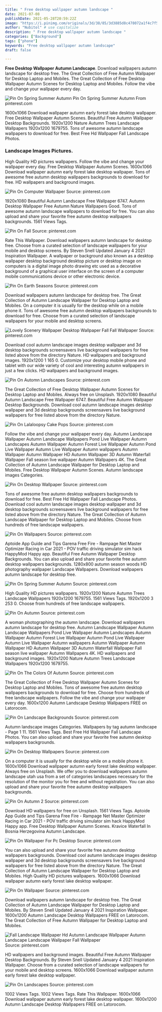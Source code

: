 ```yaml
---
title: " Free desktop wallpaper autumn landscape "
date: 2021-07-08
publishDate: 2021-05-28T20:59:22Z
image: "https://i.pinimg.com/originals/3d/38/85/3d3885d8c478072a1f4c7f56c1026a6e.png"
author: "Nubitol" # use capitalize
description: " Free desktop wallpaper autumn landscape "
categories: ["Background"]
tags: ["phone"]
keywords: "Free desktop wallpaper autumn landscape"
draft: false

---
```



**Free Desktop Wallpaper Autumn Landscape**. Download wallpapers autumn landscape for desktop free. The Great Collection of Free Autumn Wallpaper for Desktop Laptop and Mobiles. The Great Collection of Free Desktop Wallpaper Autumn Scenes for Desktop Laptop and Mobiles. Follow the vibe and change your wallpaper every day.

![Pin On Spring Summer Autumn](https://i.pinimg.com/originals/4e/47/f0/4e47f0f94891db9336691872ea6e4edf.jpg "Pin On Spring Summer Autumn")
Pin On Spring Summer Autumn From pinterest.com


1600x1066 Download wallpaper autumn early forest lake desktop wallpaper. Free Desktop Wallpaper Autumn Scenes. Beautiful Free Autumn Wallpaper Desktop Backgrounds. 1920x1200 Nature Autumn Trees Landscape Wallpapers 1920x1200 1679755. Tons of awesome autumn landscape wallpapers to download for free. Best Free Hd Wallpaper Fall Landscape Photos.

### Landscape Images Pictures.

High Quality HD pictures wallpapers. Follow the vibe and change your wallpaper every day. Free Desktop Wallpaper Autumn Scenes. 1600x1066 Download wallpaper autumn early forest lake desktop wallpaper. Tons of awesome free autumn desktop wallpapers backgrounds to download for free. HD wallpapers and background images.


![Pin On Computer Wallpaper](https://i.pinimg.com/originals/e2/3a/31/e23a31e83d7e374e00dd7ef32d400d15.jpg "Pin On Computer Wallpaper")
Source: pinterest.com

1920x1080 Beautiful Autumn Landscape Free Wallpaper 6747. Autumn Desktop Wallpaper Free Autumn Nature Wallpapers Good. Tons of awesome autumn landscape wallpapers to download for free. You can also upload and share your favorite free autumn desktop wallpapers backgrounds. 1561 Views Tags.

![Pin On Fall](https://i.pinimg.com/originals/0e/5b/61/0e5b6105be4dc4dbfdd5c8066a666124.jpg "Pin On Fall")
Source: pinterest.com

Rate This Wallpaper. Download wallpapers autumn landscape for desktop free. Choose from a curated selection of landscape wallpapers for your mobile and desktop screens. By Steven Snell Updated January 4 2021 Inspiration Wallpaper. A wallpaper or background also known as a desktop wallpaper desktop background desktop picture or desktop image on computers is a digital image photo drawing etc used as a decorative background of a graphical user interface on the screen of a computer mobile communications device or other electronic device.

![Pin On Earth Seasons](https://i.pinimg.com/originals/4c/5a/07/4c5a0785257ea6821af0e5ac6c1f42d5.jpg "Pin On Earth Seasons")
Source: pinterest.com

Download wallpapers autumn landscape for desktop free. The Great Collection of Autumn Landscape Wallpaper for Desktop Laptop and Mobiles. On a computer it is usually for the desktop while on a mobile phone it. Tons of awesome free autumn desktop wallpapers backgrounds to download for free. Choose from a curated selection of landscape wallpapers for your mobile and desktop screens.

![Lovely Scenery Wallpaper Desktop Wallpaper Fall Fall Wallpaper](https://i.pinimg.com/originals/cc/7a/62/cc7a62e447a4b470b91d568e8291c3d2.jpg "Lovely Scenery Wallpaper Desktop Wallpaper Fall Fall Wallpaper")
Source: pinterest.com

Download cool autumn landscape images desktop wallpaper and 3d desktop backgrounds screensavers live background wallpapers for free listed above from the directory Nature. HD wallpapers and background images. 1920x1200 1 165 0. Customize your desktop mobile phone and tablet with our wide variety of cool and interesting autumn wallpapers in just a few clicks. HD wallpapers and background images.

![Pin On Automn Landscapes](https://i.pinimg.com/originals/47/1d/d6/471dd67b5a33b22b77de2c75d51b98fc.jpg "Pin On Automn Landscapes")
Source: pinterest.com

The Great Collection of Free Desktop Wallpaper Autumn Scenes for Desktop Laptop and Mobiles. Always free on Unsplash. 1920x1080 Beautiful Autumn Landscape Free Wallpaper 6747. Beautiful Free Autumn Wallpaper Desktop Backgrounds. Download cool autumn landscape images desktop wallpaper and 3d desktop backgrounds screensavers live background wallpapers for free listed above from the directory Nature.

![Pin On Lalaloopsy Cake Pops](https://i.pinimg.com/originals/49/2a/f6/492af613e31c8b4ab4341109ac55de96.jpg "Pin On Lalaloopsy Cake Pops")
Source: pinterest.com

Follow the vibe and change your wallpaper every day. Autumn Landscape Wallpaper Autumn Landscape Wallpapers Pond Live Wallpaper Autumn Landscapes Autumn Wallpaper Autumn Forest Live Wallpaper Autumn Pond Live Wallpaper Autumn Live Wallpaper Autumn wallpapers Autumn Wallpaper Autumn Wallpaper HD Autumn Wallpaper 3D Autumn Waterfall Wallpaper Fall season live wallpaper Autumn Wallpapers 4K. The Great Collection of Autumn Landscape Wallpaper for Desktop Laptop and Mobiles. Free Desktop Wallpaper Autumn Scenes. Autumn landscape images Categories.

![Pin On Desktop Wallpaper](https://i.pinimg.com/originals/97/5e/e3/975ee37bda20ada37f81f09dcb95f80b.jpg "Pin On Desktop Wallpaper")
Source: pinterest.com

Tons of awesome free autumn desktop wallpapers backgrounds to download for free. Best Free Hd Wallpaper Fall Landscape Photos. Download cool autumn landscape images desktop wallpaper and 3d desktop backgrounds screensavers live background wallpapers for free listed above from the directory Nature. The Great Collection of Autumn Landscape Wallpaper for Desktop Laptop and Mobiles. Choose from hundreds of free landscape wallpapers.

![Pin On Wallpapers](https://i.pinimg.com/originals/a4/0a/a3/a40aa3232666eaaf0ba07be2aa3b1168.jpg "Pin On Wallpapers")
Source: pinterest.com

Aptoide App Guide and Tips Garena Free Fire - Rampage Net Master Optimizer Racing in Car 2021 - POV traffic driving simulator sim hack HappyMod Happy app. Beautiful Free Autumn Wallpaper Desktop Backgrounds. You can also upload and share your favorite free autumn desktop wallpapers backgrounds. 1280x800 autumn season woods HD photography wallpaper Landscape Wallpapers. Download wallpapers autumn landscape for desktop free.

![Pin On Spring Summer Autumn](https://i.pinimg.com/originals/4e/47/f0/4e47f0f94891db9336691872ea6e4edf.jpg "Pin On Spring Summer Autumn")
Source: pinterest.com

High Quality HD pictures wallpapers. 1920x1200 Nature Autumn Trees Landscape Wallpapers 1920x1200 1679755. 1561 Views Tags. 1920x1200 3 253 0. Choose from hundreds of free landscape wallpapers.

![Pin On Autumn](https://i.pinimg.com/originals/54/b0/85/54b085e1ad5538d6561b7abc48a4de5b.jpg "Pin On Autumn")
Source: pinterest.com

A woman photographing the autumn landscape. Download wallpapers autumn landscape for desktop free. Autumn Landscape Wallpaper Autumn Landscape Wallpapers Pond Live Wallpaper Autumn Landscapes Autumn Wallpaper Autumn Forest Live Wallpaper Autumn Pond Live Wallpaper Autumn Live Wallpaper Autumn wallpapers Autumn Wallpaper Autumn Wallpaper HD Autumn Wallpaper 3D Autumn Waterfall Wallpaper Fall season live wallpaper Autumn Wallpapers 4K. HD wallpapers and background images. 1920x1200 Nature Autumn Trees Landscape Wallpapers 1920x1200 1679755.

![Pin On The Colors Of Autumn](https://i.pinimg.com/originals/f2/34/a9/f234a99842107ce31b647ff33738e95b.jpg "Pin On The Colors Of Autumn")
Source: pinterest.com

The Great Collection of Free Desktop Wallpaper Autumn Scenes for Desktop Laptop and Mobiles. Tons of awesome free autumn desktop wallpapers backgrounds to download for free. Choose from hundreds of free landscape wallpapers. Follow the vibe and change your wallpaper every day. 1600x1200 Autumn Landscape Desktop Wallpapers FREE on Latorocom.

![Pin On Landscape Backgrounds](https://i.pinimg.com/originals/22/b8/a3/22b8a3ba9b394c20bfd66bd6c6bc9fcc.jpg "Pin On Landscape Backgrounds")
Source: pinterest.com

Autumn landscape images Categories. Wallpapers by tag autumn landscape - Page 1 11. 1561 Views Tags. Best Free Hd Wallpaper Fall Landscape Photos. You can also upload and share your favorite free autumn desktop wallpapers backgrounds.

![Pin On Desktop Wallpapers](https://i.pinimg.com/originals/66/3b/d9/663bd90851e51476f64e1b38cb45f92b.jpg "Pin On Desktop Wallpapers")
Source: pinterest.com

On a computer it is usually for the desktop while on a mobile phone it. 1600x1066 Download wallpaper autumn early forest lake desktop wallpaper. Always free on Unsplash. We offer you to download wallpapers autumn landscape utah usa from a set of categories landscapes necessary for the resolution of the monitor you for free and without registration. You can also upload and share your favorite free autumn desktop wallpapers backgrounds.

![Pin On Autumn 2](https://i.pinimg.com/originals/c1/98/ad/c198ad8dd08917770bc0a1c5405ad87a.jpg "Pin On Autumn 2")
Source: pinterest.com

Download HD wallpapers for free on Unsplash. 1561 Views Tags. Aptoide App Guide and Tips Garena Free Fire - Rampage Net Master Optimizer Racing in Car 2021 - POV traffic driving simulator sim hack HappyMod Happy app. Free Desktop Wallpaper Autumn Scenes. Kravice Waterfall In Bosnia Herzegovina Autumn Landscape.

![Pin On Wallpaper For Pc Desktop](https://i.pinimg.com/originals/75/4b/8e/754b8e430662548fabeb55d5e1210ed2.jpg "Pin On Wallpaper For Pc Desktop")
Source: pinterest.com

You can also upload and share your favorite free autumn desktop wallpapers backgrounds. Download cool autumn landscape images desktop wallpaper and 3d desktop backgrounds screensavers live background wallpapers for free listed above from the directory Nature. The Great Collection of Autumn Landscape Wallpaper for Desktop Laptop and Mobiles. High Quality HD pictures wallpapers. 1600x1066 Download wallpaper autumn early forest lake desktop wallpaper.

![Pin On Wallpaper](https://i.pinimg.com/originals/5a/ba/02/5aba028cf8e6127988f1d28d863b0987.jpg "Pin On Wallpaper")
Source: pinterest.com

Download wallpapers autumn landscape for desktop free. The Great Collection of Autumn Landscape Wallpaper for Desktop Laptop and Mobiles. By Steven Snell Updated January 4 2021 Inspiration Wallpaper. 1600x1200 Autumn Landscape Desktop Wallpapers FREE on Latorocom. The Great Collection of Free Autumn Wallpaper for Desktop Laptop and Mobiles.

![Fall Landscape Wallpaper Hd Autumn Landscape Wallpaper Autumn Landscape Landscape Wallpaper Fall Wallpaper](https://i.pinimg.com/originals/3f/f1/88/3ff1889f3f84c8a48b1479f6091396ae.jpg "Fall Landscape Wallpaper Hd Autumn Landscape Wallpaper Autumn Landscape Landscape Wallpaper Fall Wallpaper")
Source: pinterest.com

HD wallpapers and background images. Beautiful Free Autumn Wallpaper Desktop Backgrounds. By Steven Snell Updated January 4 2021 Inspiration Wallpaper. Choose from a curated selection of landscape wallpapers for your mobile and desktop screens. 1600x1066 Download wallpaper autumn early forest lake desktop wallpaper.

![Pin On Landscapes](https://i.pinimg.com/originals/3d/38/85/3d3885d8c478072a1f4c7f56c1026a6e.png "Pin On Landscapes")
Source: pinterest.com

1002 Views Tags. 1002 Views Tags. Rate This Wallpaper. 1600x1066 Download wallpaper autumn early forest lake desktop wallpaper. 1600x1200 Autumn Landscape Desktop Wallpapers FREE on Latorocom.

